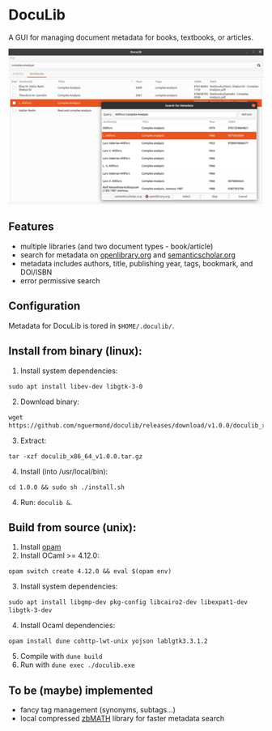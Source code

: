 # DocuLib
A GUI for managing document metadata for books, textbooks, or articles.

![screenshot.png](/icons/screenshot.png)


## Features
* multiple libraries (and two document types - book/article)
* search for metadata on [openlibrary.org](https://openlibrary.org/) and [semanticscholar.org](https://www.semanticscholar.org/)
* metadata includes authors, title, publishing year, tags, bookmark, and DOI/ISBN
* error permissive search

## Configuration
Metadata for DocuLib is tored in `$HOME/.doculib/`.

## Install from binary (linux):
1. Install system dependencies:
```
sudo apt install libev-dev libgtk-3-0
```
2. Download binary:
```
wget https://github.com/nguermond/doculib/releases/download/v1.0.0/doculib_x86_64_v1.0.0.tar.gz
```
3. Extract:
```
tar -xzf doculib_x86_64_v1.0.0.tar.gz
```
4. Install (into /usr/local/bin):
```
cd 1.0.0 && sudo sh ./install.sh
```
4. Run: `doculib &`.

## Build from source (unix):
1. Install [opam](https://opam.ocaml.org/)
2. Install OCaml >= 4.12.0:
```
opam switch create 4.12.0 && eval $(opam env)
```
3. Install system dependencies:
```
sudo apt install libgmp-dev pkg-config libcairo2-dev libexpat1-dev libgtk-3-dev
```
4. Install Ocaml dependencies:
```
opam install dune cohttp-lwt-unix yojson lablgtk3.3.1.2
```
5. Compile with `dune build`
6. Run with `dune exec ./doculib.exe`

## To be (maybe) implemented
* fancy tag management (synonyms, subtags...)
* local compressed [zbMATH](https://zbmath.org/) library for faster metadata search